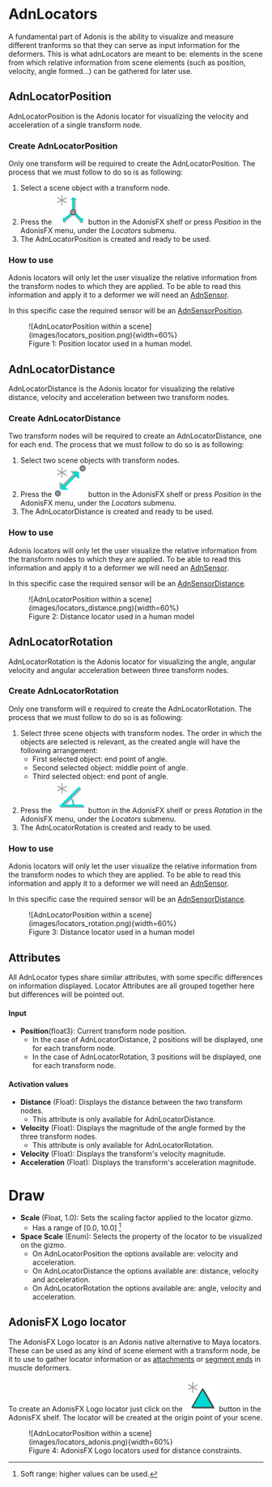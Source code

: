 # AdnLocators

A fundamental part of Adonis is the ability to visualize and measure different tranforms so that they can serve as input information for the deformers. This is what adnLocators are meant to be: elements in the scene from which relative information from scene elements (such as position, velocity, angle formed...) can be gathered for later use.

## AdnLocatorPosition

AdnLocatorPosition is the Adonis locator for visualizing the velocity and acceleration of a single transform node.

### Create AdnLocatorPosition

Only one transform will be required to create the AdnLocatorPosition. The process that we must follow to do so is as following:

 1. Select a scene object with a transform node.
 2. Press the ![AdnLocatorPosition button](images/adn_point_locator.png) button in the AdonisFX shelf or press *Position* in the AdonisFX menu, under the *Locators* submenu.
 3. The AdnLocatorPosition is created and ready to be used.

### How to use

Adonis locators will only let the user visualize the relative information from the transform nodes to which they are applied. To be able to read this information and apply it to a deformer we will need an [AdnSensor](sensors.md).

In this specific case the required sensor will be an [AdnSensorPosition](sensors.md).

<figure markdown>
  ![AdnLocatorPosition within a scene](images/locators_position.png){width=60%}
  <figcaption>Figure 1: Position locator used in a human model.</figcaption>
</figure>

## AdnLocatorDistance

AdnLocatorDistance is the Adonis locator for visualizing the relative distance, velocity and acceleration between two transform nodes.

### Create AdnLocatorDistance

Two transform nodes will be required to create an AdnLocatorDistance, one for each end. The process that we must follow to do so is as following:

 1. Select two scene objects with transform nodes.
 2. Press the ![AdnLocatorDistance button](images/adn_distance_locator.png) button in the AdonisFX shelf or press *Position* in the AdonisFX menu, under the *Locators* submenu.
 3. The AdnLocatorDistance is created and ready to be used.

### How to use

Adonis locators will only let the user visualize the relative information from the transform nodes to which they are applied. To be able to read this information and apply it to a deformer we will need an [AdnSensor](sensors.md).

In this specific case the required sensor will be an [AdnSensorDistance](sensors.md).

<figure markdown>
  ![AdnLocatorPosition within a scene](images/locators_distance.png){width=60%}
  <figcaption>Figure 2: Distance locator used in a human model</figcaption>
</figure>

## AdnLocatorRotation

AdnLocatorRotation is the Adonis locator for visualizing the angle, angular velocity and angular acceleration between three transform nodes.

### Create AdnLocatorRotation

Only one transform will e required to create the AdnLocatorRotation. The process that we must follow to do so is as following:

 1. Select three scene objects with transform nodes. The order in which the objects are selected is relevant, as the created angle will have the following arrangement:
    - First selected object: end point of angle.
    - Second selected object: middle point of angle.
    - Third selected object: end pont of angle.
 2. Press the ![AdnLocatorRotation button](images/adn_angle_locator.png) button in the AdonisFX shelf or press *Rotation* in the AdonisFX menu, under the *Locators* submenu.
 3. The AdnLocatorRotation is created and ready to be used.

### How to use

Adonis locators will only let the user visualize the relative information from the transform nodes to which they are applied. To be able to read this information and apply it to a deformer we will need an [AdnSensor](sensors.md).

In this specific case the required sensor will be an [AdnSensorDistance](sensors.md).

<figure markdown>
  ![AdnLocatorPosition within a scene](images/locators_rotation.png){width=60%}
  <figcaption>Figure 3: Distance locator used in a human model</figcaption>
</figure>

## Attributes

All AdnLocator types share similar attributes, with some specific differences on information displayed. Locator Attributes are all grouped together here but differences will be pointed out.

[^1]:  Soft range: higher values can be used.

#### Input
 - **Position**(float3): Current transform node position.
    - In the case of AdnLocatorDistance, 2 positions will be displayed, one for each transform node. 
    - In the case of AdnLocatorRotation, 3 positions will be displayed, one for each transform node. 

#### Activation values
 - **Distance** (Float): Displays the distance between the two transform nodes.
    - This attribute is only available for AdnLocatorDistance.
 - **Velocity** (Float): Displays the magnitude of the angle formed by the three transform nodes.
    - This attribute is only available for AdnLocatorRotation.
 - **Velocity** (Float): Displays the transform's velocity magnitude.
 - **Acceleration** (Float): Displays the transform's acceleration magnitude.

# Draw
 - **Scale** (Float, 1.0): Sets the scaling factor applied to the locator gizmo.
    - Has a range of \[0.0, 10.0\] [^1]
 - **Space Scale** (Enum): Selects the property of the locator to be visualized on the gizmo.
    - On AdnLocatorPosition the options available are: velocity and acceleration.
    - On AdnLocatorDistance the options available are: distance, velocity and acceleration.
    - On AdnLocatorRotation the options available are: angle, velocity and acceleration.

## AdonisFX Logo locator

The AdonisFX Logo locator is an Adonis native alternative to Maya locators. These can be used as any kind of scene element with a transform node, be it to use to gather locator information or as [attachments](muscle.md#attachments) or [segment ends](muscle.md#slide-on-segment-constraint) in muscle deformers.

To create an AdonisFX Logo locator just click on the ![AdonisFX Logo locator button](images/adn_adonis_locator.png) button in the AdonisFX shelf. The locator will be created at the origin point of your scene.

<figure markdown>
  ![AdnLocatorPosition within a scene](images/locators_adonis.png){width=60%}
  <figcaption>Figure 4: AdonisFX Logo locators used for distance constraints.</figcaption>
</figure>
